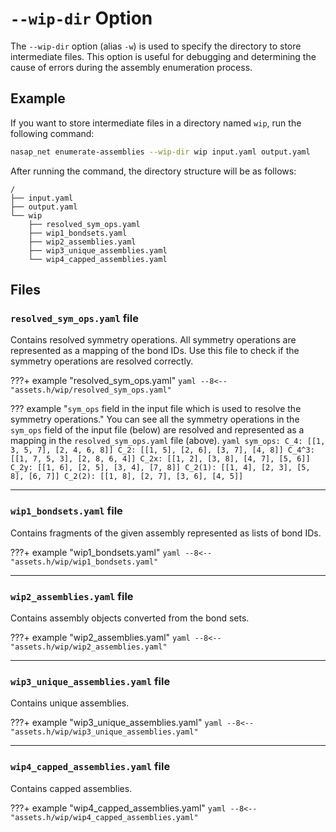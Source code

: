 # `--wip-dir` Option

The `--wip-dir` option (alias `-w`) is used to specify the directory to store intermediate files. This option is useful for debugging and determining the cause of errors during the assembly enumeration process.

## Example

If you want to store intermediate files in a directory named `wip`, run the following command:

```bash
nasap_net enumerate-assemblies --wip-dir wip input.yaml output.yaml
```

After running the command, the directory structure will be as follows:

```
/
├── input.yaml
├── output.yaml
└── wip
    ├── resolved_sym_ops.yaml
    ├── wip1_bondsets.yaml
    ├── wip2_assemblies.yaml
    ├── wip3_unique_assemblies.yaml
    └── wip4_capped_assemblies.yaml
```

## Files
### `resolved_sym_ops.yaml` file
Contains resolved symmetry operations.
All symmetry operations are represented as a mapping of the bond IDs.
Use this file to check if the symmetry operations are resolved correctly.

???+ example "resolved_sym_ops.yaml"
    ``` yaml
    --8<-- "assets.h/wip/resolved_sym_ops.yaml"
    ```

??? example "`sym_ops` field in the input file which is used to resolve the symmetry operations."
    You can see all the symmetry operations in the `sym_ops` field of the input file (below) are resolved and represented as a mapping in the `resolved_sym_ops.yaml` file (above).
    ``` yaml
    sym_ops:
    C_4: [[1, 3, 5, 7], [2, 4, 6, 8]]
    C_2: [[1, 5], [2, 6], [3, 7], [4, 8]]
    C_4^3: [[1, 7, 5, 3], [2, 8, 6, 4]]
    C_2x: [[1, 2], [3, 8], [4, 7], [5, 6]]
    C_2y: [[1, 6], [2, 5], [3, 4], [7, 8]]
    C_2(1): [[1, 4], [2, 3], [5, 8], [6, 7]]
    C_2(2): [[1, 8], [2, 7], [3, 6], [4, 5]]
    ```

---
### `wip1_bondsets.yaml` file
Contains fragments of the given assembly represented as lists of bond IDs.

???+ example "wip1_bondsets.yaml"
    ``` yaml
    --8<-- "assets.h/wip/wip1_bondsets.yaml"
    ```

---
### `wip2_assemblies.yaml` file
Contains assembly objects converted from the bond sets.

???+ example "wip2_assemblies.yaml"
    ``` yaml
    --8<-- "assets.h/wip/wip2_assemblies.yaml"
    ```

---
### `wip3_unique_assemblies.yaml` file
Contains unique assemblies.

???+ example "wip3_unique_assemblies.yaml"
    ``` yaml
    --8<-- "assets.h/wip/wip3_unique_assemblies.yaml"
    ```

---
### `wip4_capped_assemblies.yaml` file
Contains capped assemblies.

???+ example "wip4_capped_assemblies.yaml"
    ``` yaml
    --8<-- "assets.h/wip/wip4_capped_assemblies.yaml"
    ```


